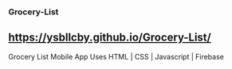 ### Grocery-List
## https://ysbllcby.github.io/Grocery-List/
Grocery List Mobile App
Uses HTML | CSS | Javascript | Firebase
